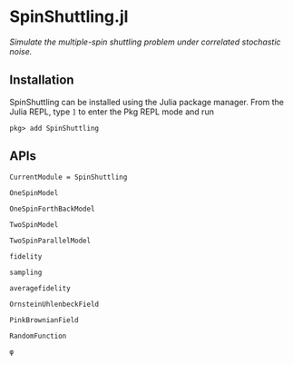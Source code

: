 # SpinShuttling.jl 

*Simulate the multiple-spin shuttling problem under correlated stochastic noise.*

## Installation 

SpinShuttling can be installed using the Julia package manager.
From the Julia REPL, type `]` to enter the Pkg REPL mode and run

```
pkg> add SpinShuttling
```

## APIs
```@meta
CurrentModule = SpinShuttling
```


```@docs
OneSpinModel
```

```@docs
OneSpinForthBackModel
```

```@docs
TwoSpinModel
```

```@docs
TwoSpinParallelModel
```

```@docs
fidelity
```

```@docs
sampling
```

```@docs
averagefidelity
```

```@docs
OrnsteinUhlenbeckField
```

```@docs
PinkBrownianField
```

```@docs
RandomFunction
```

```@docs
φ
```

